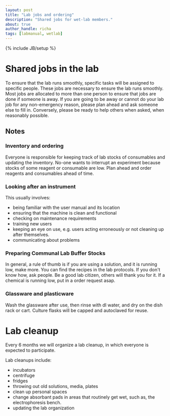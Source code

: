 ```yaml
---
layout: post
title: "Lab jobs and ordering"
description: "Shared jobs for wet-lab members."
about: true
author_handle: richa
tags: [labmanual, wetlab]
---
```

{% include JB/setup %}

# Shared jobs in the lab

To ensure that the lab runs smoothly, specific tasks will be assigned to specific people. 
These jobs are necessary to ensure the lab runs smoothly. Most jobs are allocated to more than one person to ensure that jobs are done if someone is away.
If you are going to be away or cannot do your lab job for any non-emergency reason, please plan ahead and ask someone else to fill in.
Conversely, please be ready to help others when asked, when reasonably possible.

<!-- More details on individual jobs are given in the notes, below the table.

| Lab Job                                                              | When?       | Person(s) Responsible  |
| -------------------------------------------------------------------- | ----------- | ---------------------- |
| Placing Sardana Lab Orders                                           | 2x weekly   | Richa            |
| Ordering dry ice from chemistry stores                               | weekly      | Laura                  |
| Receiving and Putting away Communal Lab Orders                       | Check daily | Rachael/Marah/Weronika |
| Receiving and Putting away Wallace Lab Orders                        | Check daily | Weronika/Marah/Rachael |
| Making up 0.5M EDTA, pH8.0 before it runs out                        | As needed   | Weronika/Rachael       |
| Making up fresh 50x TAE before it runs out                           | As needed   | Marah/Rachael          |
| Making Competent DH5alpha/Mach1 E.coli cells                         | As needed   | Rachael/Laura          |
| Looking after the desktop Microscope and tablet                      | As needed   | Liz/Laura              |
| Looking after the Fragment Analyzer (Wad 3.18)                       | As needed   | Liz/Weronika           |
| Looking after the Lightcycler 480 qPCR machine (Wad 3.19)            | As needed   | Rosey/Liz              |
| Looking after the OT-2 Robot                                         | As needed   | Laura/Weronika         |
| Looking after the Wallace Lab Incubators (Wad 2.19)                  | As needed   | Rosey                  |
| Looking after the new GelDoc System (when it arrives)                | As needed   | Rosey/Laura            |
| Looking after the PreCellys                                          | As needed   | Liz                    |
| Looking after the Wallace Lab Gel Kit and Powerpack                  | As needed   | Everyone               |
| Returning our ice boxes and lids to our bays                         | Promptly    | Everyone               |
| Emptying Autoclave Bags before they get too full for the Autoclave   | Check daily | Everyone in that area  |
| Replacing Envelopes for Sequencing Samples BEFORE they run out       | When low    | Everyone               |
| Keeping an eye on stocks of Consumables BEFORE they run out          | Constantly  | Everyone               |
-->

## Notes

### Inventory and ordering

Everyone is responsible for keeping track of lab stocks of consumables and updating the inventory. No-one wants to interrupt an experiment because stocks of some reagent or consumable are low. Plan ahead and order reagents and consumables ahead of time. 

### Looking after an instrument 

This usually involves:

* being familiar with the user manual and its location
* ensuring that the machine is clean and functional
* checking on maintenance requirements
* training new users
* keeping an eye on use, e.g. users acting erroneously or not cleaning up after themselves. 
* communicating about problems


### Preparing Communal Lab Buffer Stocks

In general, a rule of thumb is if you are using a solution, and it is running low, make more. You can find the recipes in the lab protocols. If you don't know how, ask people. Be a good lab citizen, others will thank you for it. If a chemical is running low, put in a order request asap.


### Glassware and plasticware

Wash the glassware after use, then rinse with dI water, and dry on the dish rack or cart. Culture flasks will be capped and autoclaved for reuse. 

# Lab cleanup

Every 6 months we will organize a lab cleanup, in which everyone is expected to participate.

Lab cleanups include:

* incubators
* centrifuge
* fridges
* throwing out old solutions, media, plates
* clean up personal spaces
* change absorbant pads in areas that routinely get wet, such as, the electrophoresis bench.
* updating the lab organization 
